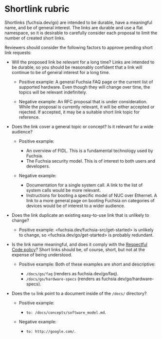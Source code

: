 # Shortlink rubric

Shortlinks (fuchsia.dev/go) are intended to be durable, have a meaningful
name, and be of general interest. The links are durable and use a
flat namespace, so it is desirable to carefully consider each proposal
to limit the number of created short links.

Reviewers should consider the following factors to approve pending short
link requests:

* Will the proposed link be relevant for a long time?
  Links are intended to be durable, so you should be reasonably confident
  that a link will continue to be of general interest for a long time.

  * <span class="compare-better">Positive example</span>:
    A general Fuchsia FAQ page or the current list of supported hardware. Even
    though they will change over time, the topics will be relevant
    indefinitely.

  * <span class="compare-worse">Negative example</span>:
    An RFC proposal that is under consideration. While the proposal is
    currently relevant, it will be either accepted or rejected. If accepted,
    it may be a suitable short link topic for reference.

* Does the link cover a general topic or concept? Is it relevant for a wide
  audience?

  * <span class="compare-better">Positive example</span>:

      * An overview of FIDL. This is a fundamental technology used by Fuchsia.
      * The Fuchsia security model. This is of interest to both users and
      developers.

  * <span class="compare-worse">Negative example</span>:

      * Documentation for a single system call. A link to the list of system
        calls would be more relevant.
      * Instructions for booting a specific model of NUC over Ethernet. A link
        to a more general page on booting Fuchsia on categories of devices
        would be of interest to a wider audience.

* Does the link duplicate an existing easy-to-use link that is unlikely to
  change?

  * <span class="compare-better">Positive example</span>:
    <fuchsia.dev/fuchsia-src/get-started> is unlikely to change, so
    <fuchsia.dev/go/get-started> is probably redundant.

* Is the link name meaningful, and does it comply with the
  [Respectful Code policy](/docs/contribute/respectful_code.md)?
  Short links should be, of course, short, but not at the expense of being
  understood.

  * <span class="compare-better">Positive example</span>:
    Both of these examples are short and descriptive:

      * `/docs/go/faq` (renders as fuchsia.dev/go/faq).
      * `/docs/go/hardware-specs` (renders as fuchsia.dev/go/hardware-specs).

* Does the `to` link point to a document inside of the `/docs/` directory?

  * <span class="compare-better">Positive example</span>:

      * `to: /docs/concepts/software_model.md`.

  * <span class="compare-worse">Negative example</span>:

      * `to: http://google.com/`.